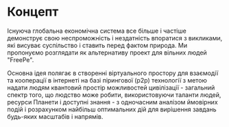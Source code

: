 # Концепт

Існуюча глобальна економічна система все більше і частіше демонструє свою неспроможність і нездатність впоратися з викликами, які висуває суспільство і ставить перед фактом природа. Ми пропонуємо розглядати як альтернативу проект для вільних людей "FreePe". 

Основна ідея полягає в створенні віртуального простору для взаємодії та кооперації в інтернеті на базі пірингової (p2p) технології з метою надати людям квантовий простір можливостей цивілізації - загальний спектр того, що людство може робити, використовуючи таланти людей, ресурси Планети і доступні знання - з одночасним аналізом ймовірних подій і розрахунком найбільш оптимальних дій для вирішення завдань будь-яких масштабів і напрямів.
